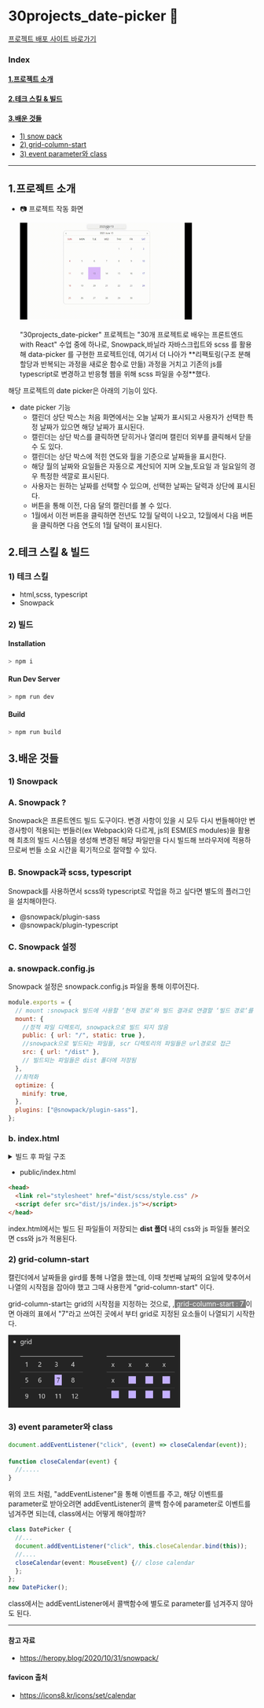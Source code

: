 # 30projects_date-picker 📅

[프로젝트 배포 사이트 바로가기](https://badahertz52.github.io/30projects_date-picker/)

### Index

#### <a href="#introduce">1.프로젝트 소개</a>

#### <a href="#tech">2.테크 스킬 & 빌드</a>

#### <a href="study">3.배운 것들</a>

- <a href="#snow-pack">1) snow pack</a>
- <a href="#grid">2) grid-column-start</a>
- <a href="#event">3) event parameter와 class</a>

---

## <div id="introduce">1.프로젝트 소개</div>

- 📷 프로젝트 작동 화면

  <img alt="date picker simulation" src="./readme_assets/date-picker.gif" width="350px">
  <br/>
  <br/>
  "30projects_date-picker" 프로젝트는 "30개 프로젝트로 배우는 프론트엔드 with React" 수업 중에 하나로, Snowpack,바닐라 자바스크립트와 scss 를 활용해 data-picker 를 구현한 프로젝트인데, 여기서 더 나아가 **리팩토링(구조 분해 할당과 반복되는 과정을 새로운 함수로 만듦) 과정을 거치고 기존의 js를 typescript로 변경하고 반응형 웹을 위해 scss 파일을 수정**했다.

해당 프로젝트의 date picker은 아래의 기능이 있다.

- date picker 기능
  - 캘린더 상단 박스는 처음 화면에서는 오늘 날짜가 표시되고 사용자가 선택한 특정 날짜가 있으면 해당 날짜가 표시된다.
  - 캘린더는 상단 박스를 클릭하면 닫히거나 열리며 캘린더 외부를 클릭해서 닫을 수 도 있다.
  - 캘린더는 상단 박스에 적힌 연도와 월을 기준으로 날짜들을 표시한다.
  - 해당 월의 날짜와 요일들은 자동으로 계산되어 지며 오늘,토요일 과 일요일의 경우 특정한 색깔로 표시된다.
  - 사용자는 원하는 날짜를 선택할 수 있으며, 선택한 날짜는 달력과 상단에 표시된다.
  - 버튼을 통해 이전, 다음 달의 캘린더를 볼 수 있다.
  - 1월에서 이전 버튼을 클릭하면 전년도 12월 달력이 나오고, 12월에서 다음 버튼을 클릭하면 다음 연도의 1월 달력이 표시된다.

## <div id="tech">2.테크 스킬 & 빌드</div>

### 1) 테크 스킬

- html,scss, typescript
- Snowpack

### 2) 빌드

#### Installation

```bash
> npm i
```

#### Run Dev Server

```bash
> npm run dev
```

#### Build

```bash
> npm run build
```

## <div id="study">3.배운 것들</div>

### <div id="snow-pack">1) Snowpack</div>

### A. Snowpack ?

Snowpack은 프론트엔드 빌드 도구이다.
변경 사항이 있을 시 모두 다시 번들해야만 변경사항이 적용되는 번들러(ex Webpack)와 다르게, js의 ESM(ES modules)을 활용해 최초의 빌드 시스템을 생성해 변경된 해당 파일만을 다시 빌드해 브라우저에 적용하므로써 번들 소요 시간을 획기적으로 절약할 수 있다.

### B. Snowpack과 scss, typescript

Snowpack를 사용하면서 scss와 typescript로 작업을 하고 싶다면 별도의 플러그인을 설치해야한다.

- @snowpack/plugin-sass
- @snowpack/plugin-typescript

### C. Snowpack 설정

### a. snowpack.config.js

Snowpack 설정은 snowpack.config.js 파일을 통해 이루어진다.

```js
module.exports = {
  // mount :snowpack 빌드에 사용할 ‘현재 경로‘와 빌드 결과로 연결할 ‘빌드 경로‘를 지정
  mount: {
    //정적 파일 디렉토리, snowpack으로 빌드 되지 않음
    public: { url: "/", static: true },
    //snowpack으로 빟드되는 파일들, scr 디렉토리의 파일들은 url경로로 접근
    src: { url: "/dist" },
    // 빌드되는 파일들은 dist 폴더에 저장됨
  },
  //최적화
  optimize: {
    minify: true,
  },
  plugins: ["@snowpack/plugin-sass"],
};
```

### b. index.html

<details>
<summary>빌드 후 파일 구조</summary>
<div markdown="1">

  <img markdown="1" alt="project file structure" src="./readme_assets/documents.png" height="300px">

</div>
</details>

- public/index.html

```html
<head>
  <link rel="stylesheet" href="dist/scss/style.css" />
  <script defer src="dist/js/index.js"></script>
</head>
```

index.html에서는 빌드 된 파일들이 저장되는 **dist 폴더** 내의 css와 js 파일들 불러오면 css와 js가 적용된다.

### <div id="grid">2) grid-column-start</div>

캘린더에서 날짜들을 gird를 통해 나열을 했는데, 이때 첫번째 날짜의 요일에 맞추어서 나열의 시작점을 잡아야 했고 그때 사용한게 "grid-column-start" 이다.

grid-column-start는 grid의 시작점을 지정하는 것으로, ,<span style="background-color:gray; color:white"> grid-column-start : 7 </span> 이면 아래의 표에서 "7"라고 쓰여진 곳에서 부터 grid로 지정된 요소들이 나열되기 시작한다.

  <img alt="grid" src="./readme_assets/grid.png" width="350px">

### <div id="event"> 3) event parameter와 class</div>

```js
document.addEventListener("click", (event) => closeCalendar(event));

function closeCalendar(event) {
  //.....
}
```

위의 코드 처럼, "addEventListener"을 통해 이벤트를 주고, 해당 이벤트를 parameter로 받아오려면 addEventListener의 콜백 함수에 parameter로 이벤트를 넘겨주면 되는데, class에서는 어떻게 해야할까?

```typescript
class DatePicker {
  //...
  document.addEventListener("click", this.closeCalendar.bind(this));
  //....
  closeCalendar(event: MouseEvent) {// close calendar
  };
};
new DatePicker();
```

class에서는 addEventListener에서 콜백함수에 별도로 parameter를 넘겨주지 않아도 된다.

---

#### 참고 자료

- https://heropy.blog/2020/10/31/snowpack/

#### favicon 출처

- https://icons8.kr/icons/set/calendar
